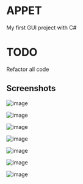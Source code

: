 # APPET
My first GUI project with C#

# TODO
Refactor all code

## Screenshots

![image](https://github.com/behemothbucket/APPET/assets/77882745/50ed8670-60b8-418c-94ac-97a23528ff20)

![image](https://github.com/behemothbucket/APPET/assets/77882745/a3a0740e-961c-4bbf-9421-2fca170a2a42)

![image](https://github.com/behemothbucket/APPET/assets/77882745/92cd62a3-fdb3-4642-b946-c5bcbae5d947)

![image](https://github.com/behemothbucket/APPET/assets/77882745/f17dcf0d-c773-48b6-b4a0-737cce260b05)

![image](https://github.com/behemothbucket/APPET/assets/77882745/58dbc085-6c0a-4027-b343-2a04f8ac2793)

![image](https://github.com/behemothbucket/APPET/assets/77882745/af70fd94-cfe1-4702-8676-89218a628daa)

![image](https://github.com/behemothbucket/APPET/assets/77882745/50ac5460-9e68-409b-ba49-5b1102d85687)
